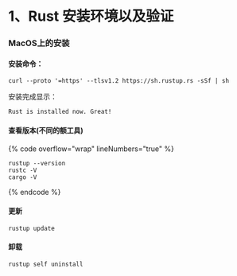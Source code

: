# 1、Rust 安装环境以及验证

### MacOS上的安装



#### 安装命令：

```
curl --proto '=https' --tlsv1.2 https://sh.rustup.rs -sSf | sh
```

&#x20;安装完成显示：&#x20;

```
Rust is installed now. Great!
```



#### 查看版本(不同的额工具)

{% code overflow="wrap" lineNumbers="true" %}
```
rustup --version 
rustc -V
cargo -V
```
{% endcode %}



#### 更新

```
rustup update
```



#### 卸载

```
rustup self uninstall
```
